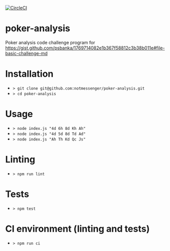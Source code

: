 [![CircleCI](https://circleci.com/gh/notmessenger/poker-analysis.svg?style=svg)](https://circleci.com/gh/notmessenger/poker-analysis)

# poker-analysis
Poker analysis code challenge program for https://gist.github.com/psbanka/1769714082e1b367f58812c3b38b011e#file-basic-challenge-md

# Installation

* `> git clone git@github.com:notmessenger/poker-analysis.git`
* `> cd poker-analysis`

# Usage

* `> node index.js "4d 6h 8d Kh Ah"`
* `> node index.js "4d 5d 8d Td Ad"`
* `> node index.js "Ah Th Kd Qc Js"`


# Linting

* `> npm run lint`


# Tests

* `> npm test`


# CI environment (linting and tests)

* `> npm run ci`
